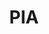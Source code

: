 ---
pid: CH1012
title: PIA
location_transcription: 
zipcode: 
outside_phl: 
neighborhood: 
age: 
age_range: 
instagram: 
image_file_name: CH_1012.jpg
proposal_transcription: |-
  Good monuments are not literal
  Good monuments are for everybody
topic: Art,Inclusivity
topic_summary: 0, 0
type: Other No Form
keywords_other: 
credit: 
image_labels: 
twitter: 
facebook: 
permalink: "/monuments/ch1012/"
layout: item-page
---